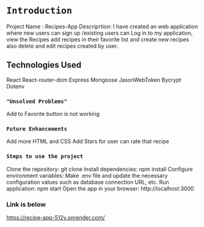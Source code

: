 # `Introduction `

Project Name : Recipes-App
Descriprtion:
I have created an web application where new users can sign up /existing users can Log in to my application,
view the Recipes add recipes in their favorite list and create new recipes also delete and edit recipes created by user.

## Technologies Used

React
React-router-dom
Express
Mongoose
JasonWebToken
Bycrypt
Dotenv

### `"Unsolved Problems"`

Add to Favorite button is not working </br>

### `Future Enhancements`

Add more HTML and CSS
Add Stars for user can rate that recipe

### `Steps to use the project`

Clone the repository: git clone Install dependencies: npm install Configure environment variables: Make .env file and update the necessary configuration values such as database connection URL, etc. Run application: npm start Open the app in your browser: http://localhost:3000

### Link is below

https://recipe-app-512y.onrender.com/
